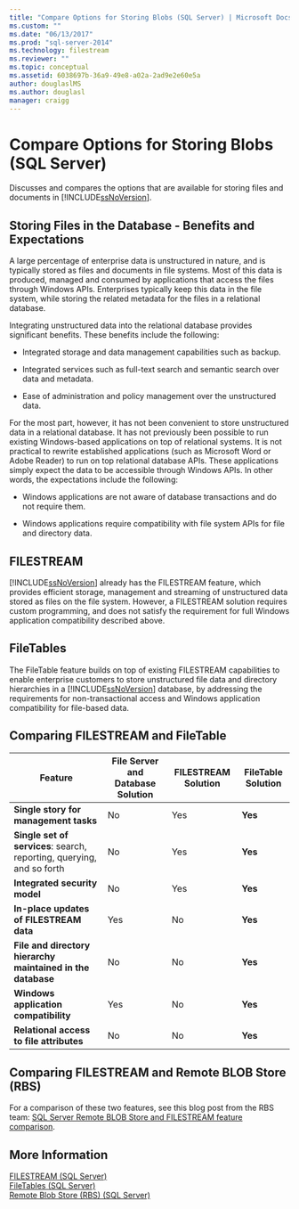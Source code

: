 ```yaml
---
title: "Compare Options for Storing Blobs (SQL Server) | Microsoft Docs"
ms.custom: ""
ms.date: "06/13/2017"
ms.prod: "sql-server-2014"
ms.technology: filestream
ms.reviewer: ""
ms.topic: conceptual
ms.assetid: 6038697b-36a9-49e8-a02a-2ad9e2e60e5a
author: douglaslMS
ms.author: douglasl
manager: craigg
---
```

# Compare Options for Storing Blobs (SQL Server)
  Discusses and compares the options that are available for storing files and documents in [!INCLUDE[ssNoVersion](../../includes/ssnoversion-md.md)].  
  
##  <a name="Expectations"></a> Storing Files in the Database - Benefits and Expectations  
 A large percentage of enterprise data is unstructured in nature, and is typically stored as files and documents in file systems. Most of this data is produced, managed and consumed by applications that access the files through Windows APIs. Enterprises typically keep this data in the file system, while storing the related metadata for the files in a relational database.  
  
 Integrating unstructured data into the relational database provides significant benefits. These benefits include the following:  
  
-   Integrated storage and data management capabilities such as backup.  
  
-   Integrated services such as full-text search and semantic search over data and metadata.  
  
-   Ease of administration and policy management over the unstructured data.  
  
 For the most part, however, it has not been convenient to store unstructured data in a relational database. It has not previously been possible to run existing Windows-based applications on top of relational systems. It is not practical to rewrite established applications (such as Microsoft Word or Adobe Reader) to run on top relational database APIs. These applications simply expect the data to be accessible through Windows APIs. In other words, the expectations include the following:  
  
-   Windows applications are not aware of database transactions and do not require them.  
  
-   Windows applications require compatibility with file system APIs for file and directory data.  
  
##  <a name="Filestream"></a> FILESTREAM  
 [!INCLUDE[ssNoVersion](../../includes/ssnoversion-md.md)] already has the FILESTREAM feature, which provides efficient storage, management and streaming of unstructured data stored as files on the file system. However, a FILESTREAM solution requires custom programming, and does not satisfy the requirement for full Windows application compatibility described above.  
  
##  <a name="FileTables"></a> FileTables  
 The FileTable feature builds on top of existing FILESTREAM capabilities to enable enterprise customers to store unstructured file data and directory hierarchies in a [!INCLUDE[ssNoVersion](../../includes/ssnoversion-md.md)] database, by addressing the requirements for non-transactional access and Windows application compatibility for file-based data.  
  
##  <a name="CompareFileTable"></a> Comparing FILESTREAM and FileTable  
  
|Feature|File Server and Database Solution|FILESTREAM Solution|FileTable Solution|  
|-------------|---------------------------------------|-------------------------|------------------------|  
|**Single story for management tasks**|No|Yes|**Yes**|  
|**Single set of services**: search, reporting, querying, and so forth|No|Yes|**Yes**|  
|**Integrated security model**|No|Yes|**Yes**|  
|**In-place updates of FILESTREAM data**|Yes|No|**Yes**|  
|**File and directory hierarchy maintained in the database**|No|No|**Yes**|  
|**Windows application compatibility**|Yes|No|**Yes**|  
|**Relational access to file attributes**|No|No|**Yes**|  
  
##  <a name="CompareRBS"></a> Comparing FILESTREAM and Remote BLOB Store (RBS)  
 For a comparison of these two features, see this blog post from the RBS team: [SQL Server Remote BLOB Store and FILESTREAM feature comparison](https://go.microsoft.com/fwlink/?LinkId=210317).  
  
##  <a name="more"></a> More Information  
 [FILESTREAM &#40;SQL Server&#41;](filestream-sql-server.md)  
 [FileTables &#40;SQL Server&#41;](filetables-sql-server.md)  
 [Remote Blob Store &#40;RBS&#41; &#40;SQL Server&#41;](remote-blob-store-rbs-sql-server.md)  
  
